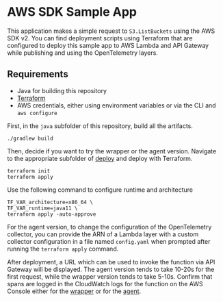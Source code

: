 # AWS SDK Sample App

This application makes a simple request to `S3.ListBuckets` using the AWS SDK v2. You can find
deployment scripts using Terraform that are configured to deploy this sample app to AWS Lambda and
API Gateway while publishing and using the OpenTelemetry layers.

## Requirements

- Java for building this repository
- [Terraform](https://www.terraform.io/downloads.html)
- AWS credentials, either using environment variables or via the CLI and `aws configure`

First, in the `java` subfolder of this repository, build all the artifacts.

```
./gradlew build
```

Then, decide if you want to try the wrapper or the agent version. Navigate to the appropriate
subfolder of [deploy](./deploy) and deploy with Terraform.

```
terraform init
terraform apply
```

Use the following command to configure runtime and architecture

```
TF_VAR_architecture=x86_64 \
TF_VAR_runtime=java11 \
terraform apply -auto-approve
```

For the agent version, to change the configuration of the OpenTelemetry collector, you can provide the ARN of a Lambda layer with a custom collector configuration in a file named `config.yaml` when prompted after running the `terraform apply` command. 

After deployment, a URL which can be used to invoke the function via API Gateway will be displayed. The agent version
tends to take 10-20s for the first request, while the wrapper version tends to take 5-10s. Confirm
that spans are logged in the CloudWatch logs for the function on the AWS Console either for the
[wrapper](https://console.aws.amazon.com/cloudwatch/home?region=us-east-1#logsV2:log-groups/log-group/$252Faws$252Flambda$252Fhello-awssdk-java-wrapper)
or for the [agent](https://console.aws.amazon.com/cloudwatch/home?region=us-east-1#logsV2:log-groups/log-group/$252Faws$252Flambda$252Fhello-awssdk-javaagent).
